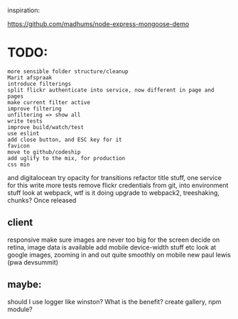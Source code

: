 inspiration:

https://github.com/madhums/node-express-mongoose-demo


# TODO:

    more sensible folder structure/cleanup
    Marit afspraak
    introduce filterings
    split flickr authenticate into service, now different in page and pages
    make current filter active
    improve filtering 
    unfiltering => show all
    write tests
    improve build/watch/test
    use eslint
    add close button, and ESC key for it
    favicon
    move to github/codeship 
    add uglify to the mix, for production
    css min
and digitalocean
try opacity for transitions
refactor title stuff, one service for this
write more tests
remove flickr credentials from git, into environment stuff
look at webpack, wtf is it doing
upgrade to webpack2, treeshaking, chunks? Once released



## client
responsive
    make sure images are never too big for the screen
decide on retina, image data is available
add mobile device-width stuff etc
look at google images, zooming in and out quite smoothly on mobile
new paul lewis (pwa devsummit)


## maybe:
should I use logger like winston? What is the benefit?
create gallery, npm module?



